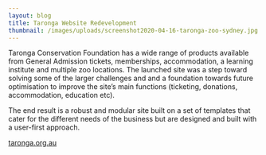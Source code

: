 ```yaml
---
layout: blog
title: Taronga Website Redevelopment
thumbnail: /images/uploads/screenshot2020-04-16-taronga-zoo-sydney.jpg
---
```

Taronga Conservation Foundation has a wide range of products available from
General Admission tickets, memberships, accommodation, a learning institute
and multiple zoo locations. The launched site was a step toward solving some
of the larger challenges and and a foundation towards future optimisation to
improve the site’s main functions (ticketing, donations, accommodation,
education etc).


The end result is a robust and modular site built on a set of templates that cater for the different needs of the business but are designed and built with a user-first approach.


[taronga.org.au](https://taronga.org.au/)